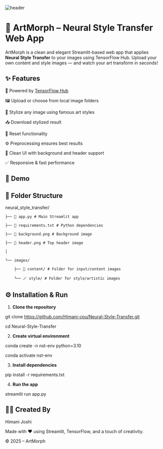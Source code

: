 
![header](https://github.com/user-attachments/assets/16d3e117-01cf-4309-ae23-999f07c869f1)




# 🎨 ArtMorph – Neural Style Transfer Web App

ArtMorph is a clean and elegant Streamlit-based web app that applies **Neural Style Transfer** to your images using TensorFlow Hub. Upload your own content and style images — and watch your art transform in seconds!


## ✨ Features

🧠 Powered by [TensorFlow Hub](https://tfhub.dev/google/magenta/arbitrary-image-stylization-v1-256/2)

🖼️ Upload or choose from local image folders

🎨 Stylize any image using famous art styles

📥 Download stylized result

🔄 Reset functionality

⚙️ Preprocessing ensures best results

🌈 Clean UI with background and header support

✅ Responsive & fast performance



## 🚀 Demo





## 📁 Folder Structure

neural_style_transfer/


    ├── 🚀 app.py # Main Streamlit app

    ├── 📜 requirements.txt # Python dependencies

    ├── 🧱 background.png # Background image

    ├── 🔖 header.png # Top header image

    │

    └── images/

        ├── 🎁 content/ # Folder for input/content images

        └── 🪄 style/ # Folder for style/artistic images


## ⚙️ Installation & Run

1. **Clone the repository**

git clone https://github.com/Himani-cpu/Neural-Style-Transfer.git

cd Neural-Style-Transfer


2. **Create virtual environment**

conda create -n nst-env python=3.10

conda activate nst-env


3. **Install dependencies**

pip install -r requirements.txt


4. **Run the app**

streamlit run app.py


## 🙋‍♀️ Created By

Himani Joshi

Made with ❤️ using Streamlit, TensorFlow, and a touch of creativity.

© 2025 – ArtMorph



